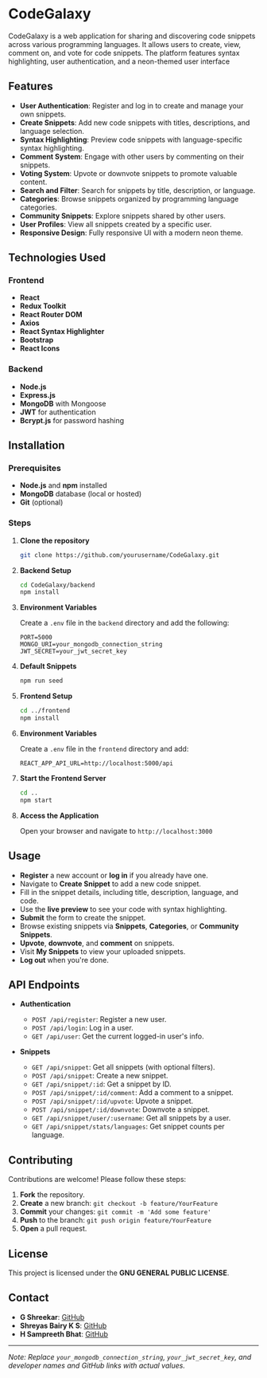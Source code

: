 # CodeGalaxy

CodeGalaxy is a web application for sharing and discovering code snippets across various programming languages. It allows users to create, view, comment on, and vote for code snippets. The platform features syntax highlighting, user authentication, and a neon-themed user interface

## Features

- **User Authentication**: Register and log in to create and manage your own snippets.
- **Create Snippets**: Add new code snippets with titles, descriptions, and language selection.
- **Syntax Highlighting**: Preview code snippets with language-specific syntax highlighting.
- **Comment System**: Engage with other users by commenting on their snippets.
- **Voting System**: Upvote or downvote snippets to promote valuable content.
- **Search and Filter**: Search for snippets by title, description, or language.
- **Categories**: Browse snippets organized by programming language categories.
- **Community Snippets**: Explore snippets shared by other users.
- **User Profiles**: View all snippets created by a specific user.
- **Responsive Design**: Fully responsive UI with a modern neon theme.

## Technologies Used

### Frontend

- **React**
- **Redux Toolkit**
- **React Router DOM**
- **Axios**
- **React Syntax Highlighter**
- **Bootstrap**
- **React Icons**

### Backend

- **Node.js**
- **Express.js**
- **MongoDB** with Mongoose
- **JWT** for authentication
- **Bcrypt.js** for password hashing

## Installation

### Prerequisites

- **Node.js** and **npm** installed
- **MongoDB** database (local or hosted)
- **Git** (optional)

### Steps

1. **Clone the repository**

   ```bash
   git clone https://github.com/yourusername/CodeGalaxy.git
   ```

2. **Backend Setup**

   ```bash
   cd CodeGalaxy/backend
   npm install
   ```

3. **Environment Variables**

   Create a `.env` file in the `backend` directory and add the following:

   ```env
   PORT=5000
   MONGO_URI=your_mongodb_connection_string
   JWT_SECRET=your_jwt_secret_key
   ```

4. **Default Snippets**
   ```bash
   npm run seed
   ```

5. **Frontend Setup**

   ```bash
   cd ../frontend
   npm install
   ```

6. **Environment Variables**

   Create a `.env` file in the `frontend` directory and add:

   ```env
   REACT_APP_API_URL=http://localhost:5000/api
   ```

7. **Start the Frontend Server**

   ```bash
   cd ..
   npm start
   ```

8. **Access the Application**

   Open your browser and navigate to `http://localhost:3000`

## Usage

- **Register** a new account or **log in** if you already have one.
- Navigate to **Create Snippet** to add a new code snippet.
- Fill in the snippet details, including title, description, language, and code.
- Use the **live preview** to see your code with syntax highlighting.
- **Submit** the form to create the snippet.
- Browse existing snippets via **Snippets**, **Categories**, or **Community Snippets**.
- **Upvote**, **downvote**, and **comment** on snippets.
- Visit **My Snippets** to view your uploaded snippets.
- **Log out** when you're done.

## API Endpoints

- **Authentication**
  - `POST /api/register`: Register a new user.
  - `POST /api/login`: Log in a user.
  - `GET /api/user`: Get the current logged-in user's info.

- **Snippets**
  - `GET /api/snippet`: Get all snippets (with optional filters).
  - `POST /api/snippet`: Create a new snippet.
  - `GET /api/snippet/:id`: Get a snippet by ID.
  - `POST /api/snippet/:id/comment`: Add a comment to a snippet.
  - `POST /api/snippet/:id/upvote`: Upvote a snippet.
  - `POST /api/snippet/:id/downvote`: Downvote a snippet.
  - `GET /api/snippet/user/:username`: Get all snippets by a user.
  - `GET /api/snippet/stats/languages`: Get snippet counts per language.

## Contributing

Contributions are welcome! Please follow these steps:

1. **Fork** the repository.
2. **Create** a new branch: `git checkout -b feature/YourFeature`
3. **Commit** your changes: `git commit -m 'Add some feature'`
4. **Push** to the branch: `git push origin feature/YourFeature`
5. **Open** a pull request.

## License

This project is licensed under the **GNU GENERAL PUBLIC LICENSE**.

## Contact

- **G Shreekar**: [GitHub](https://github.com/GShreekar)
- **Shreyas Bairy K S**: [GitHub](https://github.com/ShreyasBairyKS)
- **H Sampreeth Bhat**: [GitHub](https://github.com/Sampreeth-bhat)

---

*Note: Replace `your_mongodb_connection_string`, `your_jwt_secret_key`, and developer names and GitHub links with actual values.*
